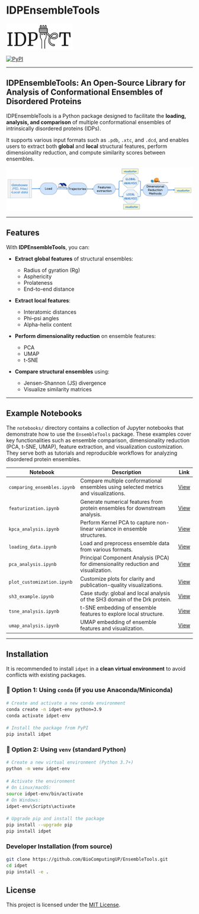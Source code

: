 # IDPEnsembleTools

<img src="https://raw.githubusercontent.com/BioComputingUP/EnsembleTools/main/images/idpet_logo_1.png" alt="IDPEnsembleTools Logo" width="180" height="70" />

[![PyPI](https://img.shields.io/pypi/v/idpet.svg)](https://pypi.org/project/idpet/)
<!-- [![DOI](https://img.shields.io/badge/DOI-10.5281/zenodo.1234567-blue)](https://doi.org/10.5281/zenodo.1234567) -->

---

## IDPEnsembleTools: An Open-Source Library for Analysis of Conformational Ensembles of Disordered Proteins

IDPEnsembleTools is a Python package designed to facilitate the **loading, analysis, and comparison** of multiple conformational ensembles of intrinsically disordered proteins (IDPs).

It supports various input formats such as `.pdb`, `.xtc`, and `.dcd`, and enables users to extract both **global** and **local** structural features, perform dimensionality reduction, and compute similarity scores between ensembles.

<img src="https://raw.githubusercontent.com/BioComputingUP/EnsembleTools/main/images/pipline_example.jpeg" alt="Pipeline Example" width="600" />

---

## Features

With **IDPEnsembleTools**, you can:

- **Extract global features** of structural ensembles:
  - Radius of gyration (Rg)
  - Asphericity
  - Prolateness
  - End-to-end distance

- **Extract local features**:
  - Interatomic distances
  - Phi–psi angles
  - Alpha-helix content

- **Perform dimensionality reduction** on ensemble features:
  - PCA
  - UMAP
  - t-SNE

- **Compare structural ensembles** using:
  - Jensen-Shannon (JS) divergence
  - Visualize similarity matrices

---

## Example Notebooks

The `notebooks/` directory contains a collection of Jupyter notebooks that demonstrate how to use the `EnsembleTools` package. These examples cover key functionalities such as ensemble comparison, dimensionality reduction (PCA, t-SNE, UMAP), feature extraction, and visualization customization. They serve both as tutorials and reproducible workflows for analyzing disordered protein ensembles.

| Notebook                      | Description                                                                                   | Link |
|------------------------------|-----------------------------------------------------------------------------------------------|------|
| `comparing_ensembles.ipynb`  | Compare multiple conformational ensembles using selected metrics and visualizations.          | [View](https://github.com/BioComputingUP/EnsembleTools/blob/main/notebooks/comparing_ensembles.ipynb) |
| `featurization.ipynb`        | Generate numerical features from protein ensembles for downstream analysis.                   | [View](https://github.com/BioComputingUP/EnsembleTools/blob/main/notebooks/featurization.ipynb) |
| `kpca_analysis.ipynb`        | Perform Kernel PCA to capture non-linear variance in ensemble structures.                     | [View](https://github.com/BioComputingUP/EnsembleTools/blob/main/notebooks/kpca_analysis.ipynb) |
| `loading_data.ipynb`         | Load and preprocess ensemble data from various formats.                                       | [View](https://github.com/BioComputingUP/EnsembleTools/blob/main/notebooks/loading_data.ipynb) |
| `pca_analysis.ipynb`         | Principal Component Analysis (PCA) for dimensionality reduction and visualization.            | [View](https://github.com/BioComputingUP/EnsembleTools/blob/main/notebooks/pca_analysis.ipynb) |
| `plot_customization.ipynb`   | Customize plots for clarity and publication-quality visualizations.                           | [View](https://github.com/BioComputingUP/EnsembleTools/blob/main/notebooks/plot_customization.ipynb) |
| `sh3_example.ipynb`          | Case study: global and local analysis of the SH3 domain of the Drk protein.                   | [View](https://github.com/BioComputingUP/EnsembleTools/blob/main/notebooks/sh3_example.ipynb) |
| `tsne_analysis.ipynb`        | t-SNE embedding of ensemble features to explore local structure.                              | [View](https://github.com/BioComputingUP/EnsembleTools/blob/main/notebooks/tsne_analysis.ipynb) |
| `umap_analysis.ipynb`        | UMAP embedding of ensemble features and visualization.                                | [View](https://github.com/BioComputingUP/EnsembleTools/blob/main/notebooks/umap_analysis.ipynb) |


---
## Installation

It is recommended to install `idpet` in a **clean virtual environment** to avoid conflicts with existing packages.


### 🔹 Option 1: Using `conda` (if you use Anaconda/Miniconda)

```bash
# Create and activate a new conda environment
conda create -n idpet-env python=3.9
conda activate idpet-env

# Install the package from PyPI
pip install idpet
```


### 🔹 Option 2: Using `venv` (standard Python)

```bash
# Create a new virtual environment (Python 3.7+)
python -m venv idpet-env

# Activate the environment
# On Linux/macOS:
source idpet-env/bin/activate
# On Windows:
idpet-env\Scripts\activate

# Upgrade pip and install the package
pip install --upgrade pip
pip install idpet 
```

### Developer Installation (from source)
```bash
git clone https://github.com/BioComputingUP/EnsembleTools.git
cd idpet
pip install -e .
```

## License
This project is licensed under the [MIT License](LICENSE).
